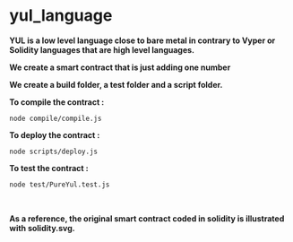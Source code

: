 # **yul_language**<br>
**YUL is a low level language close to bare metal in contrary to Vyper or Solidity languages that are high level languages.**<br>

**We create a smart contract that is just adding one number**


**We create a build folder, a test folder and a script folder.**<br>


**To compile the contract :**<br>
```
node compile/compile.js
```

**To deploy the contract :**<br>
```
node scripts/deploy.js
```

**To test the contract :**<br>
```
node test/PureYul.test.js
```
<br>



**As a reference, the original smart contract coded in solidity is illustrated with solidity.svg.**



